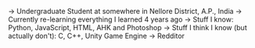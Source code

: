<!--
**Vignesh-Vin/vignesh-vin** is a ✨ _special_ ✨ repository because its `README.md` (this file) appears on your GitHub profile.

Here are some ideas to get you started:

- 🔭 I’m currently working on ...
- 🌱 I’m currently learning ...
- 👯 I’m looking to collaborate on ...
- 🤔 I’m looking for help with ...
- 💬 Ask me about ...
- 📫 How to reach me: ...
- 😄 Pronouns: ...
- ⚡ Fun fact: ...
-->

-> Undergraduate Student at somewhere in Nellore District, A.P., India
-> Currently re-learning everything I learned 4 years ago
-> Stuff I know:
	Python, JavaScript, HTML, AHK and Photoshop
-> Stuff I think I know (but actually don't):
	C, C++, Unity Game Engine
-> Redditor